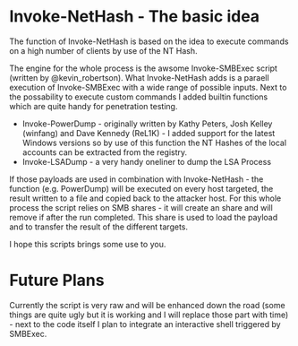# Invoke-NetHash - The basic idea

The function of Invoke-NetHash is based on the idea to execute commands on a high number of clients by use of the NT Hash. 

The engine for the whole process is the awsome Invoke-SMBExec script (written by @kevin_robertson). What Invoke-NetHash adds is a paraell execution of Invoke-SMBExec with a wide range of possible inputs. 
Next to the possability to execute custom commands I added builtin functions which are quite handy for penetration testing. 

* Invoke-PowerDump - originally written by Kathy Peters, Josh Kelley (winfang) and Dave Kennedy (ReL1K) - I added support for the latest Windows versions so by use of this function the NT Hashes of the local accounts can be extracted from the registry.
* Invoke-LSADump - a very handy oneliner to dump the LSA Process

If those payloads are used in combination with Invoke-NetHash - the function (e.g. PowerDump) will be executed on every host targeted, the result written to a file and copied back to the attacker host.
For this whole process the script relies on SMB shares - it will create an share and will remove if after the run completed. This share is used to load the payload and to transfer the result of the different targets. 

I hope this scripts brings some use to you.

# Future Plans

Currently the script is very raw and will be enhanced down the road (some things are quite ugly but it is working and I will replace those part with time) - next to the code itself I plan to integrate an interactive shell triggered by SMBExec.
 